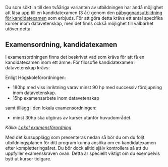 Du som sökt in till den tvååriga varianten av utbildningen har ändå möjlighet att läsa upp till en kandidatexamen (3 år) genom den [påbyggnadsutbildning för kandidatexamen](http://lnu.se/utbildning/program/NGDVK) som erbjuds. För att göra detta krävs ett antal specifika kurser inom datavetenskap, men det finns också möjlighet till valbarhet utöver detta. 

## Examensordning, kandidatexamen
I examensordningen finns det beskrivet vad som krävs för att få en kandidatexamen inom ett ämne. För filosofie kandidatexamen i datavetenskap krävs:

Enligt Högskoleförordningen:

* 180hp med viss inriktning varav minst 90 hp med successiv fördjupning inom datavetenskap.
* 15hp examensarbete inom datavetenskap

samt tillägg i den lokala examensordningen:

* minst 30hp ska utgöras av kurser utanför huvudområdet.

_Källa: [Lokal examensförordning](http://lnu.se/polopoly_fs/1.21689!Lokal%20examensordning.pdf)_

Med det kursupplägg som presenteras nedan så bör du om du följt utbildningsplanen för ditt program kunna ansöka om en kandidatexamen efter kompletteringsåret. Du bör dock alltid själv kontrollera så att du uppfyller examenskraven ovan. Detta är speciellt viktigt om du exempelvis bytt ut kurser tidigare.
